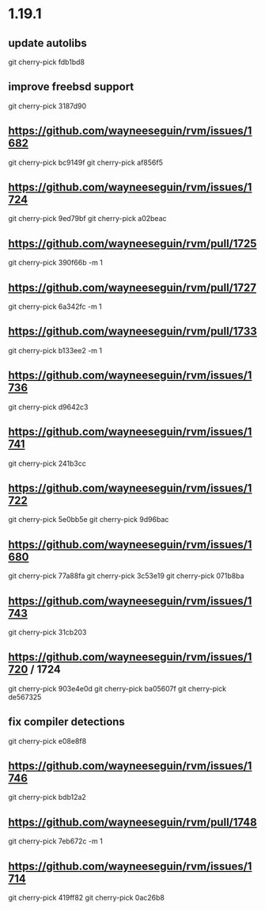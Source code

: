 # 1.19.1

## update autolibs
git cherry-pick fdb1bd8

## improve freebsd support
git cherry-pick 3187d90

## https://github.com/wayneeseguin/rvm/issues/1682
git cherry-pick bc9149f
git cherry-pick af856f5

## https://github.com/wayneeseguin/rvm/issues/1724
git cherry-pick 9ed79bf
git cherry-pick a02beac

## https://github.com/wayneeseguin/rvm/pull/1725
git cherry-pick 390f66b -m 1

## https://github.com/wayneeseguin/rvm/pull/1727
git cherry-pick 6a342fc -m 1

## https://github.com/wayneeseguin/rvm/pull/1733
git cherry-pick b133ee2 -m 1

## https://github.com/wayneeseguin/rvm/issues/1736
git cherry-pick d9642c3

## https://github.com/wayneeseguin/rvm/issues/1741
git cherry-pick 241b3cc

## https://github.com/wayneeseguin/rvm/issues/1722
git cherry-pick 5e0bb5e
git cherry-pick 9d96bac

## https://github.com/wayneeseguin/rvm/issues/1680
git cherry-pick 77a88fa
git cherry-pick 3c53e19
git cherry-pick 071b8ba

## https://github.com/wayneeseguin/rvm/issues/1743
git cherry-pick 31cb203

## https://github.com/wayneeseguin/rvm/issues/1720 / 1724
git cherry-pick 903e4e0d
git cherry-pick ba05607f
git cherry-pick de567325

## fix compiler detections
git cherry-pick e08e8f8

## https://github.com/wayneeseguin/rvm/issues/1746
git cherry-pick bdb12a2

## https://github.com/wayneeseguin/rvm/pull/1748
git cherry-pick 7eb672c -m 1

## https://github.com/wayneeseguin/rvm/issues/1714
git cherry-pick 419ff82
git cherry-pick 0ac26b8

